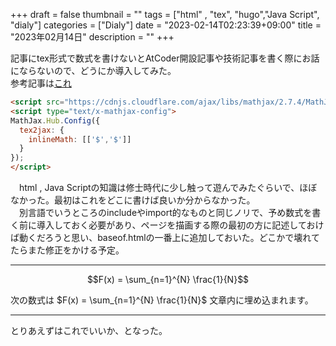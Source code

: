 +++
draft = false
thumbnail = ""
tags = ["html" , "tex", "hugo","Java Script", "dialy"]
categories = ["Dialy"]
date = "2023-02-14T02:23:39+09:00"
title = "2023年02月14日"
description = ""
+++

記事にtex形式で数式を書けないとAtCoder開設記事や技術記事を書く際にお話にならないので、どうにか導入してみた。  
参考記事は[これ](https://maku77.github.io/hugo/settings/math-jax.html)

```html
<script src="https://cdnjs.cloudflare.com/ajax/libs/mathjax/2.7.4/MathJax.js?config=TeX-AMS-MML_HTMLorMML"></script>
<script type="text/x-mathjax-config">
MathJax.Hub.Config({
  tex2jax: {
    inlineMath: [['$','$']]
  }
});
</script>
```

　html , Java Scriptの知識は修士時代に少し触って遊んでみたぐらいで、ほぼなかった。最初はこれをどこに書けば良いか分からなかった。  
　別言語でいうところのincludeやimport的なものと同じノリで、予め数式を書く前に導入しておく必要があり、ページを描画する際の最初の方に記述しておけば動くだろうと思い、baseof.htmlの一番上に追加しておいた。どこかで壊れてたらまた修正をかける予定。


---
$$F(x) = \sum_{n=1}^{N} \frac{1}{N}$$

次の数式は $F(x) = \sum_{n=1}^{N} \frac{1}{N}$ 文章内に埋め込まれます。

---

とりあえずはこれでいいか、となった。
